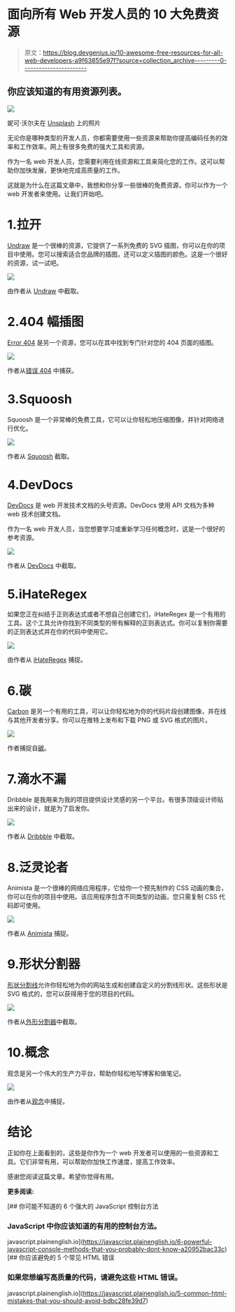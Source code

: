# 面向所有 Web 开发人员的 10 大免费资源

> 原文：<https://blog.devgenius.io/10-awesome-free-resources-for-all-web-developers-a9f63855e97f?source=collection_archive---------0----------------------->

## 你应该知道的有用资源列表。

![](img/25734fec07711ee2e4179d7da0aba591.png)

妮可·沃尔夫在 [Unsplash](https://unsplash.com?utm_source=medium&utm_medium=referral) 上的照片

无论你是哪种类型的开发人员，你都需要使用一些资源来帮助你提高编码任务的效率和工作效率。网上有很多免费的强大工具和资源。

作为一名 web 开发人员，您需要利用在线资源和工具来简化您的工作。这可以帮助你加快发展，更快地完成高质量的工作。

这就是为什么在这篇文章中，我想和你分享一些很棒的免费资源，你可以作为一个 web 开发者来使用。让我们开始吧。

# 1.拉开

[Undraw](https://undraw.co/) 是一个很棒的资源，它提供了一系列免费的 SVG 插图，你可以在你的项目中使用。您可以搜索适合您品牌的插图，还可以定义插图的颜色。这是一个很好的资源，试一试吧。

![](img/6b42f6f704b343b5abce2829b3c95efa.png)

由作者从 [Undraw](https://undraw.co/) 中截取。

# 2.404 幅插图

[Error 404](https://error404.fun/) 是另一个资源，您可以在其中找到专门针对您的 404 页面的插图。

![](img/9b751f1e5262585b15e04c8817177e88.png)

作者从[错误 404](https://error404.fun/) 中捕获。

# 3.Squoosh

Squoosh 是一个非常棒的免费工具，它可以让你轻松地压缩图像，并针对网络进行优化。

![](img/5bb813cb30fb8b9bdfc1e41aa8a71966.png)

作者从 [Squoosh](https://squoosh.app/) 截取。

# 4.DevDocs

[DevDocs](https://devdocs.io/) 是 web 开发技术文档的头号资源。DevDocs 使用 API 文档为多种 web 技术创建文档。

作为一名 web 开发人员，当您想要学习或重新学习任何概念时，这是一个很好的参考资源。

![](img/abc8251bb02fa5f49492a3da3c4a79b9.png)

作者从 [DevDocs](https://devdocs.io/) 中截取。

# 5.iHateRegex

如果您正在纠结于正则表达式或者不想自己创建它们，iHateRegex 是一个有用的工具。这个工具允许你找到不同类型的带有解释的正则表达式。你可以复制你需要的正则表达式并在你的代码中使用它。

![](img/0daea25b91a63afedbf5b75478eb29b1.png)

由作者从 [iHateRegex](https://ihateregex.io/) 捕捉。

# 6.碳

[Carbon](https://carbon.now.sh/) 是另一个有用的工具，可以让你轻松地为你的代码片段创建图像，并在线与其他开发者分享。你可以在推特上发布和下载 PNG 或 SVG 格式的图片。

![](img/4fea049581a2484ccaca20a03d2791d9.png)

作者捕捉自[碳](https://carbon.now.sh/)。

# 7.滴水不漏

Dribbble 是我用来为我的项目提供设计灵感的另一个平台。有很多顶级设计师贴出来的设计，就是为了启发你。

![](img/b3d410063e433b31fda5b0711ca7f267.png)

作者从 [Dribbble](https://dribbble.com/) 中截取。

# 8.泛灵论者

Animista 是一个很棒的网络应用程序，它给你一个预先制作的 CSS 动画的集合，你可以在你的项目中使用。该应用程序包含不同类型的动画，您只需复制 CSS 代码即可使用。

![](img/ed24e8e6c4619e1f6300c3ee959ae722.png)

作者从 [Animista](https://animista.net/) 捕捉。

# 9.形状分割器

[形状分割线](https://www.shapedivider.app/)允许你轻松地为你的网站生成和创建自定义的分割线形状。这些形状是 SVG 格式的，您可以获得用于您的项目的代码。

![](img/db7945b92fd422ac3a2af54848297131.png)

作者从[外形分割器](https://www.shapedivider.app/)中截取。

# 10.概念

观念是另一个伟大的生产力平台，帮助你轻松地写博客和做笔记。

![](img/8abbea7e751c2900f494a47c6a0ed425.png)

由作者从[观念](https://www.notion.so/)中捕捉。

# 结论

正如你在上面看到的，这些是你作为一个 web 开发者可以使用的一些资源和工具。它们非常有用，可以帮助你加快工作速度，提高工作效率。

感谢您阅读这篇文章。希望你觉得有用。

**更多阅读:**

[](https://javascript.plainenglish.io/6-powerful-javascript-console-methods-that-you-probably-dont-know-a20952bac33c) [## 你可能不知道的 6 个强大的 JavaScript 控制台方法

### JavaScript 中你应该知道的有用的控制台方法。

javascript.plainenglish.io](https://javascript.plainenglish.io/6-powerful-javascript-console-methods-that-you-probably-dont-know-a20952bac33c) [](https://javascript.plainenglish.io/5-common-html-mistakes-that-you-should-avoid-bdbc28fe39d7) [## 你应该避免的 5 个常见 HTML 错误

### 如果您想编写高质量的代码，请避免这些 HTML 错误。

javascript.plainenglish.io](https://javascript.plainenglish.io/5-common-html-mistakes-that-you-should-avoid-bdbc28fe39d7)